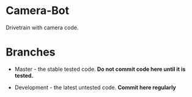 Camera-Bot
==========

Drivetrain with camera code.

Branches
========

* Master - the stable tested code. **Do not commit code here until it is tested.**

* Development - the latest untested code. **Commit here regularly**

